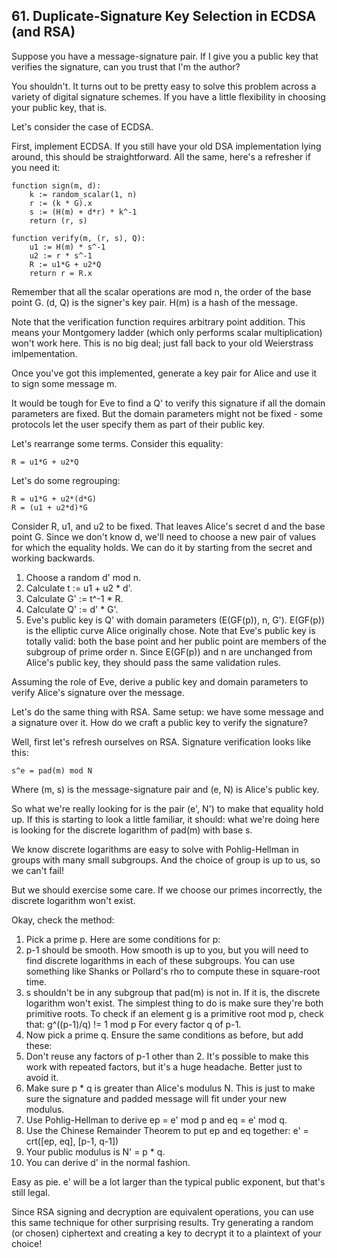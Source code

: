 ## 61. Duplicate-Signature Key Selection in ECDSA (and RSA)

Suppose you have a message-signature pair. If I give you a public key
that verifies the signature, can you trust that I'm the author?

You shouldn't. It turns out to be pretty easy to solve this problem
across a variety of digital signature schemes. If you have a little
flexibility in choosing your public key, that is.

Let's consider the case of ECDSA.

First, implement ECDSA. If you still have your old DSA implementation
lying around, this should be straightforward. All the same, here's a
refresher if you need it:

    function sign(m, d):
        k := random_scalar(1, n)
        r := (k * G).x
        s := (H(m) + d*r) * k^-1
        return (r, s)

    function verify(m, (r, s), Q):
        u1 := H(m) * s^-1
        u2 := r * s^-1
        R := u1*G + u2*Q
        return r = R.x

Remember that all the scalar operations are mod n, the order of the
base point G. (d, Q) is the signer's key pair. H(m) is a hash of the
message.

Note that the verification function requires arbitrary point
addition. This means your Montgomery ladder (which only performs
scalar multiplication) won't work here. This is no big deal; just fall
back to your old Weierstrass imlpementation.

Once you've got this implemented, generate a key pair for Alice and
use it to sign some message m.

It would be tough for Eve to find a Q' to verify this signature if all
the domain parameters are fixed. But the domain parameters might not
be fixed - some protocols let the user specify them as part of their
public key.

Let's rearrange some terms. Consider this equality:

    R = u1*G + u2*Q

Let's do some regrouping:

    R = u1*G + u2*(d*G)
    R = (u1 + u2*d)*G

Consider R, u1, and u2 to be fixed. That leaves Alice's secret d and
the base point G. Since we don't know d, we'll need to choose a new
pair of values for which the equality holds. We can do it by starting
from the secret and working backwards.
1. Choose a random d' mod n.
2. Calculate t := u1 + u2 * d'.
3. Calculate G' := t^-1 * R.
4. Calculate Q' := d' * G'.
5. Eve's public key is Q' with domain parameters (E(GF(p)), n, G').
   E(GF(p)) is the elliptic curve Alice originally chose.
Note that Eve's public key is totally valid: both the base point and
her public point are members of the subgroup of prime order n. Since
E(GF(p)) and n are unchanged from Alice's public key, they should pass
the same validation rules.

Assuming the role of Eve, derive a public key and domain parameters to
verify Alice's signature over the message.

Let's do the same thing with RSA. Same setup: we have some message and
a signature over it. How do we craft a public key to verify the
signature?

Well, first let's refresh ourselves on RSA. Signature verification
looks like this:

    s^e = pad(m) mod N

Where (m, s) is the message-signature pair and (e, N) is Alice's
public key.

So what we're really looking for is the pair (e', N') to make that
equality hold up. If this is starting to look a little familiar, it
should: what we're doing here is looking for the discrete logarithm of
pad(m) with base s.

We know discrete logarithms are easy to solve with Pohlig-Hellman in
groups with many small subgroups. And the choice of group is up to us,
so we can't fail!

But we should exercise some care. If we choose our primes incorrectly,
the discrete logarithm won't exist.

Okay, check the method:

1. Pick a prime p. Here are some conditions for p:
  1. p-1 should be smooth. How smooth is up to you, but you will need
      to find discrete logarithms in each of these subgroups. You can
      use something like Shanks or Pollard's rho to compute these in
      square-root time.
  2. s shouldn't be in any subgroup that pad(m) is not in. If it is,
      the discrete logarithm won't exist. The simplest thing to do is
      make sure they're both primitive roots. To check if an element g
      is a primitive root mod p, check that:
          g^((p-1)/q) != 1 mod p
      For every factor q of p-1.
2. Now pick a prime q. Ensure the same conditions as before, but add these:
  1. Don't reuse any factors of p-1 other than 2. It's possible to
      make this work with repeated factors, but it's a huge
      headache. Better just to avoid it.
  2. Make sure p * q is greater than Alice's modulus N. This is just to
      make sure the signature and padded message will fit under your
      new modulus.
3. Use Pohlig-Hellman to derive ep = e' mod p and eq = e' mod q.
4. Use the Chinese Remainder Theorem to put ep and eq together:
       e' = crt([ep, eq], [p-1, q-1])
5. Your public modulus is N' = p * q.
6. You can derive d' in the normal fashion.

Easy as pie. e' will be a lot larger than the typical public exponent,
but that's still legal.

Since RSA signing and decryption are equivalent operations, you can
use this same technique for other surprising results. Try generating a
random (or chosen) ciphertext and creating a key to decrypt it to a
plaintext of your choice!
